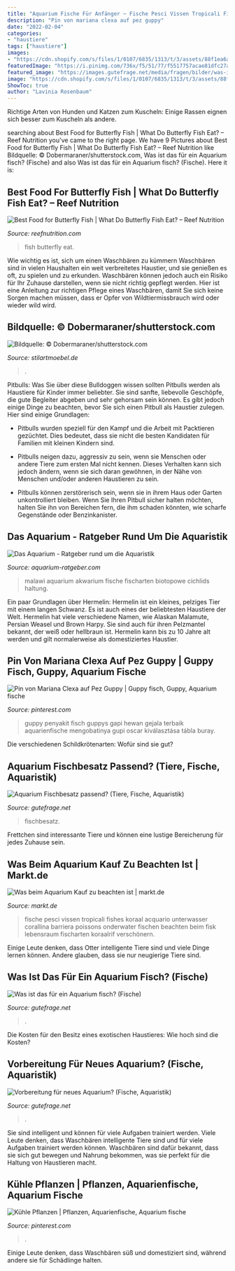 ```yaml
---
title: "Aquarium Fische Für Anfänger ~ Fische Pesci Vissen Tropicali Fishes Koraal Acquario Unterwasser Corallina Barriera Poissons Onderwater Fischen Beachten Beim Fisk Lebensraum Fischarten Koraalrif Verschönern"
description: "Pin von mariana clexa auf pez guppy"
date: "2022-02-04"
categories:
- "haustiere"
tags: ["haustiere"]
images:
- "https://cdn.shopify.com/s/files/1/0107/6835/1313/t/3/assets/88f1ea6a5950--FISH-ONLY-5-PEXELS-siCXMZcw.jpeg?v=1583115679"
featuredImage: "https://i.pinimg.com/736x/f5/51/77/f5517757acae81dfc27aafcdf8069b19.jpg"
featured_image: "https://images.gutefrage.net/media/fragen/bilder/was-ist-das-fuer-ein-aquarium-fisch-/2_full.jpg?v=1406570917000"
image: "https://cdn.shopify.com/s/files/1/0107/6835/1313/t/3/assets/88f1ea6a5950--FISH-ONLY-5-PEXELS-siCXMZcw.jpeg?v=1583115679"
ShowToc: true
author: "Lavinia Rosenbaum"
---
```



Richtige Arten von Hunden und Katzen zum Kuscheln: Einige Rassen eignen sich besser zum Kuscheln als andere.

	

		
searching about Best Food for Butterfly Fish | What Do Butterfly Fish Eat? – Reef Nutrition you've came to the right page. We have 9 Pictures about Best Food for Butterfly Fish | What Do Butterfly Fish Eat? – Reef Nutrition like Bildquelle: © Dobermaraner/shutterstock.com, Was ist das für ein Aquarium fisch? (Fische) and also Was ist das für ein Aquarium fisch? (Fische). Here it is:
		
    
## Best Food For Butterfly Fish | What Do Butterfly Fish Eat? – Reef Nutrition

<img loading=lazy src="https://cdn.shopify.com/s/files/1/0107/6835/1313/t/3/assets/88f1ea6a5950--FISH-ONLY-5-PEXELS-siCXMZcw.jpeg?v=1583115679" onerror="this.onerror=null;this.src='https://tse1.mm.bing.net/th?id=OIP.h8DDHTZKRKxW-XrKNWMzQwHaE7&amp;pid=15.1';" alt="Best Food for Butterfly Fish | What Do Butterfly Fish Eat? – Reef Nutrition">

_Source: reefnutrition.com_

>fish butterfly eat. 

	

Wie wichtig es ist, sich um einen Waschbären zu kümmern
Waschbären sind in vielen Haushalten ein weit verbreitetes Haustier, und sie genießen es oft, zu spielen und zu erkunden. Waschbären können jedoch auch ein Risiko für Ihr Zuhause darstellen, wenn sie nicht richtig gepflegt werden. Hier ist eine Anleitung zur richtigen Pflege eines Waschbären, damit Sie sich keine Sorgen machen müssen, dass er Opfer von Wildtiermissbrauch wird oder wieder wild wird.

    
## Bildquelle: © Dobermaraner/shutterstock.com

<img loading=lazy src="https://www.stilartmoebel.de/zuhause-bei-sam/wp-content/uploads/2016/06/fische-aquarium-einsteiger.jpg" onerror="this.onerror=null;this.src='https://tse1.mm.bing.net/th?id=OIP.T546a0LLI8-kQb21Q0LgQAHaDA&amp;pid=15.1';" alt="Bildquelle: © Dobermaraner/shutterstock.com">

_Source: stilartmoebel.de_

>. 

	

Pitbulls: Was Sie über diese Bulldoggen wissen sollten
Pitbulls werden als Haustiere für Kinder immer beliebter. Sie sind sanfte, liebevolle Geschöpfe, die gute Begleiter abgeben und sehr gehorsam sein können. Es gibt jedoch einige Dinge zu beachten, bevor Sie sich einen Pitbull als Haustier zulegen. Hier sind einige Grundlagen:
- Pitbulls wurden speziell für den Kampf und die Arbeit mit Packtieren gezüchtet. Dies bedeutet, dass sie nicht die besten Kandidaten für Familien mit kleinen Kindern sind.

- Pitbulls neigen dazu, aggressiv zu sein, wenn sie Menschen oder andere Tiere zum ersten Mal nicht kennen. Dieses Verhalten kann sich jedoch ändern, wenn sie sich daran gewöhnen, in der Nähe von Menschen und/oder anderen Haustieren zu sein.

- Pitbulls können zerstörerisch sein, wenn sie in ihrem Haus oder Garten unkontrolliert bleiben. Wenn Sie Ihren Pitbull sicher halten möchten, halten Sie ihn von Bereichen fern, die ihm schaden könnten, wie scharfe Gegenstände oder Benzinkanister.

    
## Das Aquarium - Ratgeber Rund Um Die Aquaristik

<img loading=lazy src="http://www.aquarium-ratgeber.com/images/aquarium.jpg" onerror="this.onerror=null;this.src='https://tse2.mm.bing.net/th?id=OIP._kZ3rXwM_TWGScoCOjZUIgHaFj&amp;pid=15.1';" alt="Das Aquarium - Ratgeber rund um die Aquaristik">

_Source: aquarium-ratgeber.com_

>malawi aquarium akwarium fische fischarten biotopowe cichlids haltung. 

	

Ein paar Grundlagen über Hermelin:
Hermelin ist ein kleines, pelziges Tier mit einem langen Schwanz. Es ist auch eines der beliebtesten Haustiere der Welt. Hermelin hat viele verschiedene Namen, wie Alaskan Malamute, Persian Weasel und Brown Harpy. Sie sind auch für ihren Pelzmantel bekannt, der weiß oder hellbraun ist. Hermelin kann bis zu 10 Jahre alt werden und gilt normalerweise als domestiziertes Haustier.

    
## Pin Von Mariana Clexa Auf Pez Guppy | Guppy Fisch, Guppy, Aquarium Fische

<img loading=lazy src="https://i.pinimg.com/736x/c4/70/b3/c470b36b386301b9122c66d84b5f8f11.jpg" onerror="this.onerror=null;this.src='https://tse4.mm.bing.net/th?id=OIP.344WeL9zbBKnW_PfRubfxQHaFX&amp;pid=15.1';" alt="Pin von Mariana Clexa auf Pez Guppy | Guppy fisch, Guppy, Aquarium fische">

_Source: pinterest.com_

>guppy penyakit fisch guppys gapi hewan gejala terbaik aquarienfische mengobatinya gupi oscar kiválasztása tábla buray. 

	

Die verschiedenen Schildkrötenarten: Wofür sind sie gut?

    
## Aquarium Fischbesatz Passend? (Tiere, Fische, Aquaristik)

<img loading=lazy src="https://images.gutefrage.net/media/fragen/bilder/aquarium-fischbesatz-passend/0_original.jpg?v=1524593322000" onerror="this.onerror=null;this.src='https://tse1.mm.bing.net/th?id=OIP.i320XzvjvM_TGQIX308CegHaHa&amp;pid=15.1';" alt="Aquarium Fischbesatz passend? (Tiere, Fische, Aquaristik)">

_Source: gutefrage.net_

>fischbesatz. 

	

Frettchen sind interessante Tiere und können eine lustige Bereicherung für jedes Zuhause sein.

    
## Was Beim Aquarium Kauf Zu Beachten Ist | Markt.de

<img loading=lazy src="https://bilder.markt.de/images/cms/aquaristik/fische_im_aquarium.jpg" onerror="this.onerror=null;this.src='https://tse1.mm.bing.net/th?id=OIP.WKdF7Pj8DMKiikQcIOHeGAHaC0&amp;pid=15.1';" alt="Was beim Aquarium Kauf zu beachten ist | markt.de">

_Source: markt.de_

>fische pesci vissen tropicali fishes koraal acquario unterwasser corallina barriera poissons onderwater fischen beachten beim fisk lebensraum fischarten koraalrif verschönern. 

	

Einige Leute denken, dass Otter intelligente Tiere sind und viele Dinge lernen können. Andere glauben, dass sie nur neugierige Tiere sind.

    
## Was Ist Das Für Ein Aquarium Fisch? (Fische)

<img loading=lazy src="https://images.gutefrage.net/media/fragen/bilder/was-ist-das-fuer-ein-aquarium-fisch-/2_full.jpg?v=1406570917000" onerror="this.onerror=null;this.src='https://tse3.mm.bing.net/th?id=OIP._F6RdTVgvHf0wz7lkDdW3gHaHa&amp;pid=15.1';" alt="Was ist das für ein Aquarium fisch? (Fische)">

_Source: gutefrage.net_

>. 

	

Die Kosten für den Besitz eines exotischen Haustieres: Wie hoch sind die Kosten?

    
## Vorbereitung Für Neues Aquarium? (Fische, Aquaristik)

<img loading=lazy src="https://images.gutefrage.net/media/fragen/bilder/vorbereitung-fuer-neues-aquarium/0_full.jpg?v=1629551285000" onerror="this.onerror=null;this.src='https://tse1.mm.bing.net/th?id=OIP.2HVJR4ZLkZzPU4uag8tbHAAAAA&amp;pid=15.1';" alt="Vorbereitung für neues Aquarium? (Fische, Aquaristik)">

_Source: gutefrage.net_

>. 

	

Sie sind intelligent und können für viele Aufgaben trainiert werden.
Viele Leute denken, dass Waschbären intelligente Tiere sind und für viele Aufgaben trainiert werden können. Waschbären sind dafür bekannt, dass sie sich gut bewegen und Nahrung bekommen, was sie perfekt für die Haltung von Haustieren macht.

    
## Kühle Pflanzen | Pflanzen, Aquarienfische, Aquarium Fische

<img loading=lazy src="https://i.pinimg.com/736x/f5/51/77/f5517757acae81dfc27aafcdf8069b19.jpg" onerror="this.onerror=null;this.src='https://tse3.mm.bing.net/th?id=OIP.Vd4Ci5qA7BhQz6l3KhaMIAHaGR&amp;pid=15.1';" alt="Kühle Pflanzen | Pflanzen, Aquarienfische, Aquarium fische">

_Source: pinterest.com_

>. 

	

Einige Leute denken, dass Waschbären süß und domestiziert sind, während andere sie für Schädlinge halten.

